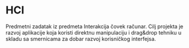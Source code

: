 # HCI

Predmetni zadatak iz predmeta Interakcija čovek računar.
Cilj projekta je razvoj aplikacije koja koristi direktnu manipulaciju i drag&drop tehniku u skladu sa smernicama za dobar razvoj korisničkog interfejsa.
